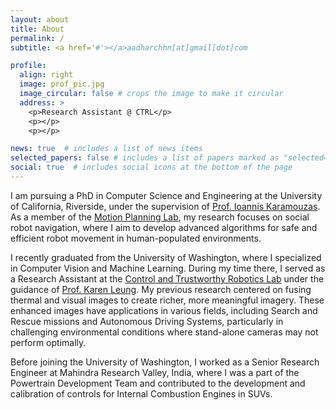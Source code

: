 ```yaml
---
layout: about
title: About
permalink: /
subtitle: <a href='#'></a>aadharchhn[at]gmail[dot]com

profile:
  align: right
  image: prof_pic.jpg
  image_circular: false # crops the image to make it circular
  address: >
    <p>Research Assistant @ CTRL</p>
    <p></p>
    <p></p>

news: true  # includes a list of news items
selected_papers: false # includes a list of papers marked as "selected={true}"
social: true  # includes social icons at the bottom of the page
---
```


<!-- I recently graduated from the University of Washington, with a specialization in Computer Vision and Machine Learning. During my time there, I served as a Research Assistant at the [Control and Trustworthy Robotics Lab](https://depts.washington.edu/ctrl/) under the guidance of [Prof. Karen Leung](https://www.aa.washington.edu/facultyfinder/karen-leung). -->

<!-- Write your biography here. Tell the world about yourself. Link to your favorite [subreddit](http://reddit.com). You can put a picture in, too. The code is already in, just name your picture `prof_pic.jpg` and put it in the `img/` folder. -->
<!-- 
Put your address / P.O. box / other info right below your picture. You can also disable any these elements by editing `profile` property of the YAML header of your `_pages/about.md`. Edit `_bibliography/papers.bib` and Jekyll will render your [publications page](/al-folio/publications/) automatically. -->

<!-- Link to your social media connections, too. This theme is set up to use [Font Awesome icons](http://fortawesome.github.io/Font-Awesome/) and [Academicons](https://jpswalsh.github.io/academicons/), like the ones below. Add your Facebook, Twitter, LinkedIn, Google Scholar, or just disable all of them. -->

I am pursuing a PhD in Computer Science and Engineering at the University of California, Riverside, under the supervision of [Prof. Ioannis Karamouzas](https://people.computing.clemson.edu/~ioannis/). As a member of the [Motion Planning Lab](https://motion-lab.github.io/index.html), my research focuses on social robot navigation, where I aim to develop advanced algorithms for safe and efficient robot movement in human-populated environments.

I recently graduated from the University of Washington, where I specialized in Computer Vision and Machine Learning. During my time there, I served as a Research Assistant at the [Control and Trustworthy Robotics Lab](https://depts.washington.edu/ctrl/) under the guidance of [Prof. Karen Leung](https://www.aa.washington.edu/facultyfinder/karen-leung). My previous research centered on fusing thermal and visual images to create richer, more meaningful imagery. These enhanced images have applications in various fields, including Search and Rescue missions and Autonomous Driving Systems, particularly in challenging environmental conditions where stand-alone cameras may not perform optimally.

Before joining the University of Washington, I worked as a Senior Research Engineer at Mahindra Research Valley, India, where I was a part of the Powertrain Development Team and contributed to the development and calibration of controls for Internal Combustion Engines in SUVs.

<!-- Before joining University of Washington, I was working as a Senior Research Engineer at Mahindra Research Valley, India, where I was a part of the Powertrain Development Team and helped to develop and calibrate controls for Internal Combustion Engines for SUVs.

My research focuses on fusing the thermal and visual images together to get a richer and more meaningful image to be used in several applications, such as Search and Rescue missions and Autonomous Driving Systems, where the environmental conditions may limit the functioning of the stand-alone camera. -->